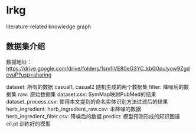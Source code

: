 # lrkg
literature-related knowledge graph

## 数据集介绍

数据地址：https://drive.google.com/drive/folders/1sm1iVE80eG3YC_kbG0puIyow9ZgdcvuP?usp=sharing

dataset: 所有的数据
    casual1, casual2 随机生成的两个数据集
    filter: 降噪后的数据集
    raw: 原始数据集
        dataset.csv: SymMap映射PubMed的结果
        dataset_process.csv: 使用本文提到的命名实体识别方法过滤后的结果
        herb_ingredient:
            herb_ingredient_raw.csv: 未降噪的数据
            herb_ingredient_filter.csv: 降噪后的数据
predict: 模型预测形成的知识图谱
cil.pt 训练好的模型

